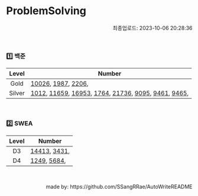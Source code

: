 # ProblemSolving
<p align="right"> 최종업로드: 2023-10-06 20:28:36 </p>


<br/>

### 1️⃣ 백준
| Level | Number |
| :------: | ------ |
| Gold | [10026](https://github.com/SSangRRae/ProblemSolving/tree/main/백준/Gold/10026. 적록색약), [1987](https://github.com/SSangRRae/ProblemSolving/tree/main/백준/Gold/1987. 알파벳), [2206](https://github.com/SSangRRae/ProblemSolving/tree/main/백준/Gold/2206. 벽 부수고 이동하기),  |
| Silver | [1012](https://github.com/SSangRRae/ProblemSolving/tree/main/백준/Silver/1012. 유기농 배추), [11659](https://github.com/SSangRRae/ProblemSolving/tree/main/백준/Silver/11659. 구간 합 구하기 4), [16953](https://github.com/SSangRRae/ProblemSolving/tree/main/백준/Silver/16953. A → B), [1764](https://github.com/SSangRRae/ProblemSolving/tree/main/백준/Silver/1764. 듣보잡), [21736](https://github.com/SSangRRae/ProblemSolving/tree/main/백준/Silver/21736. 헌내기는 친구가 필요해), [9095](https://github.com/SSangRRae/ProblemSolving/tree/main/백준/Silver/9095. 1， 2， 3 더하기), [9461](https://github.com/SSangRRae/ProblemSolving/tree/main/백준/Silver/9461. 파도반 수열), [9465](https://github.com/SSangRRae/ProblemSolving/tree/main/백준/Silver/9465. 스티커),  |

<br/>

### 2️⃣ SWEA
| Level | Number |
| :------: | ------ |
| D3 | [14413](https://github.com/SSangRRae/ProblemSolving/tree/main/SWEA/D3/14413. 격자판 칠하기), [3431](https://github.com/SSangRRae/ProblemSolving/tree/main/SWEA/D3/3431. 준환이의 운동관리),  |
| D4 | [1249](https://github.com/SSangRRae/ProblemSolving/tree/main/SWEA/D4/1249. ［S／W 문제해결 응용］ 4일차 － 보급로), [5684](https://github.com/SSangRRae/ProblemSolving/tree/main/SWEA/D4/5684. ［Professional］ 운동),  |

<br/>

 <p align="right"> made by: https://github.com/SSangRRae/AutoWriteREADME</p>